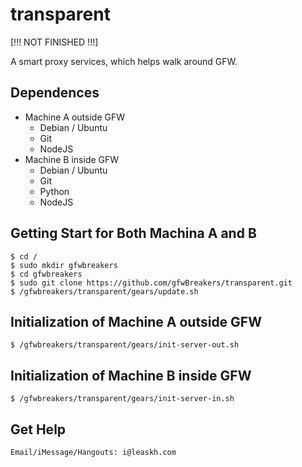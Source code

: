 transparent
===========
[!!! NOT FINISHED !!!]

A smart proxy services, which helps walk around GFW.

## Dependences
* Machine A outside GFW
    - Debian / Ubuntu
    - Git
    - NodeJS
* Machine B inside GFW
    - Debian / Ubuntu
    - Git
    - Python
    - NodeJS

## Getting Start for Both Machina A and B
    $ cd /
    $ sudo mkdir gfwbreakers
    $ cd gfwbreakers
    $ sudo git clone https://github.com/gfwBreakers/transparent.git
    $ /gfwbreakers/transparent/gears/update.sh

## Initialization of Machine A outside GFW
    $ /gfwbreakers/transparent/gears/init-server-out.sh

## Initialization of Machine B inside GFW
    $ /gfwbreakers/transparent/gears/init-server-in.sh

## Get Help
    Email/iMessage/Hangouts: i@leaskh.com
